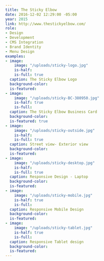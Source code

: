```yaml
---
title: The Sticky Elbow
date: 2016-12-02 12:29:00 -05:00
year: 2015
link: http://www.thestickyelbow.com/
role:
- Design
- Development
- CMS Integration
- Brand Identity
- Menu Design
examples:
- image:
    image: "/uploads/sticky-logo.jpg"
    is-half: 
    is-full: true
  caption: The Sticky Elbow Logo
  background-color: 
  is-featured: 
- image:
    image: "/uploads/sticky-BC-380950.jpg"
    is-half: true
    is-full: 
  caption: The Sticky Elbow Business Card
  background-color: 
  is-featured: true
- image:
    image: "/uploads/sticky-outside.jpg"
    is-half: 
    is-full: true
  caption: Street view- Exterior view
  background-color: 
  is-featured: 
- image:
    image: "/uploads/sticky-desktop.jpg"
    is-half: 
    is-full: true
  caption: Responsive Design - Laptop
  background-color: 
  is-featured: 
- image:
    image: "/uploads/sticky-mobile.jpg"
    is-half: true
    is-full: 
  caption: Responsive Mobile Design
  background-color: 
  is-featured: 
- image:
    image: "/uploads/sticky-tablet.jpg"
    is-half: true
    is-full: 
  caption: Responsive Tablet design
  background-color: 
  is-featured: 
---
```


